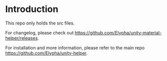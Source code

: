 # Introduction

This repo only holds the src files.

For changelog, please check out https://github.com/Elypha/unity-material-helper/releases.

For installation and more information, please refer to the main repo https://github.com/Elypha/unity-helper.

